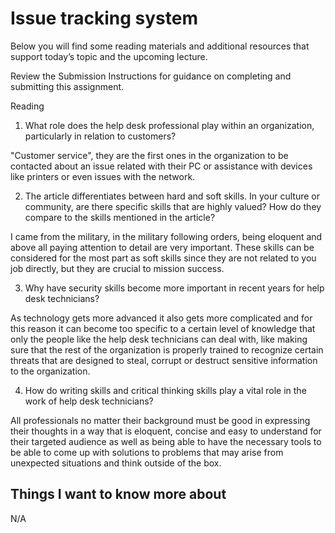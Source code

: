 # Issue tracking system

Below you will find some reading materials and additional resources that support today’s topic and the upcoming lecture.

Review the Submission Instructions for guidance on completing and submitting this assignment.

Reading

1.	What role does the help desk professional play within an organization, particularly in relation to customers?
  
"Customer service", they are the first ones in the organization to be contacted about an issue related with their PC or assistance with devices like printers or even issues with the network.

2.  The article differentiates between hard and soft skills. In your culture or community, are there specific skills that are highly valued?  How do they compare to the skills mentioned in the article?

I came from the military, in the military following orders, being eloquent and above all paying attention to detail are very important. These skills can be considered for the most part as soft skills since they are not related to you job directly, but they are crucial to mission success.

3.  Why have security skills become more important in recent years for help desk technicians?

As technology gets more advanced it also gets more complicated and for this reason it can become too specific to a certain level of knowledge that only the people like the help desk technicians can deal with, like making sure that the rest of the organization is properly trained to recognize certain threats that are designed to steal, corrupt or destruct sensitive information to the organization.

4.  How do writing skills and critical thinking skills play a vital role in the work of help desk technicians?
  
All professionals no matter their background must be good in expressing their thoughts in a way that is eloquent, concise and easy to understand for their targeted audience as well as being able to have the necessary tools to be able to come up with solutions to problems that may arise from unexpected situations and think outside of the box. 

## Things I want to know more about

N/A
